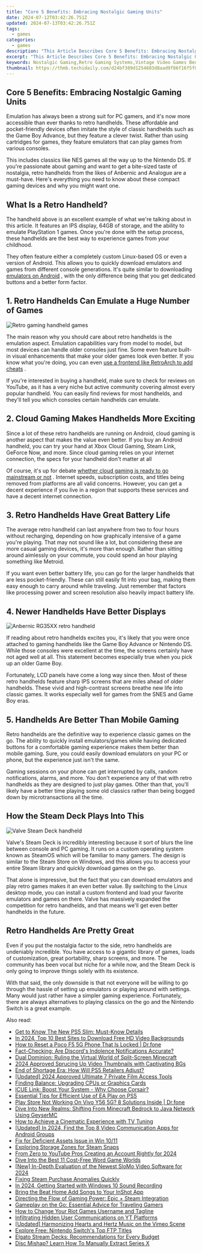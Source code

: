 ```yaml
---
title: "Core 5 Benefits: Embracing Nostalgic Gaming Units"
date: 2024-07-12T03:42:26.751Z
updated: 2024-07-13T03:42:26.751Z
tags:
  - games
categories:
  - games
description: "This Article Describes Core 5 Benefits: Embracing Nostalgic Gaming Units"
excerpt: "This Article Describes Core 5 Benefits: Embracing Nostalgic Gaming Units"
keywords: Nostalgic Gaming,Retro Gaming Systems,Vintage Video Games Benefits,Classic Gaming Units Advantages,Embracing Nostalgia in Gaming,Retro Gameplay Experience,Nostalgic Gaming Community Engagement
thumbnail: https://thmb.techidaily.com/d24bf389d1254603d8aad9f86f16f5f0cd9be072e2e5d71e92f6bedcfed5d098.jpg
---
```


## Core 5 Benefits: Embracing Nostalgic Gaming Units

 Emulation has always been a strong suit for PC gamers, and it's now more accessible than ever thanks to retro handhelds. These affordable and pocket-friendly devices often imitate the style of classic handhelds such as the Game Boy Advance, but they feature a clever twist. Rather than using cartridges for games, they feature emulators that can play games from various consoles.

 This includes classics like NES games all the way up to the Nintendo DS. If you're passionate about gaming and want to get a bite-sized taste of nostalgia, retro handhelds from the likes of Anbernic and Analogue are a must-have. Here's everything you need to know about these compact gaming devices and why you might want one.

## What Is a Retro Handheld?

 The handheld above is an excellent example of what we're talking about in this article. It features an IPS display, 64GB of storage, and the ability to emulate PlayStation 1 games. Once you're done with the setup process, these handhelds are the best way to experience games from your childhood.

 They often feature either a completely custom Linux-based OS or even a version of Android. This allows you to quickly download emulators and games from different console generations. It's quite similar to downloading [emulators on Android](https://www.makeuseof.com/tag/best-game-emulators-for-android/) , with the only difference being that you get dedicated buttons and a better form factor.

## 1\. Retro Handhelds Can Emulate a Huge Number of Games
![Retro gaming handheld games](https://static1.makeuseofimages.com/wordpress/wp-content/uploads/2023/07/retro-gaming-handheld-games.jpg)

 The main reason why you should care about retro handhelds is the emulation aspect. Emulation capabilities vary from model to model, but most devices can handle older consoles just fine. Some even feature built-in visual enhancements that make your older games look even better. If you know what you're doing, you can even [use a frontend like RetroArch to add cheats](https://www.makeuseof.com/how-to-use-retroarch-cheat-retro-games/) .

 If you're interested in buying a handheld, make sure to check for reviews on YouTube, as it has a very niche but active community covering almost every popular handheld. You can easily find reviews for most handhelds, and they'll tell you which consoles certain handhelds can emulate.

## 2\. Cloud Gaming Makes Handhelds More Exciting

 Since a lot of these retro handhelds are running on Android, cloud gaming is another aspect that makes the value even better. If you buy an Android handheld, you can try your hand at Xbox Cloud Gaming, Steam Link, GeForce Now, and more. Since cloud gaming relies on your internet connection, the specs for your handheld don't matter at all

 Of course, it's up for debate [whether cloud gaming is ready to go mainstream or not](https://www.makeuseof.com/cloud-gaming-mainstream/) . Internet speeds, subscription costs, and titles being removed from platforms are all valid concerns. However, you can get a decent experience if you live in a region that supports these services and have a decent internet connection.

## 3\. Retro Handhelds Have Great Battery Life

 The average retro handheld can last anywhere from two to four hours without recharging, depending on how graphically intensive of a game you're playing. That may not sound like a lot, but considering these are more casual gaming devices, it's more than enough. Rather than sitting around aimlessly on your commute, you could spend an hour playing something like Metroid.

 If you want even better battery life, you can go for the larger handhelds that are less pocket-friendly. These can still easily fit into your bag, making them easy enough to carry around while traveling. Just remember that factors like processing power and screen resolution also heavily impact battery life.

## 4\. Newer Handhelds Have Better Displays
![Anbernic RG35XX retro handheld](https://static1.makeuseofimages.com/wordpress/wp-content/uploads/2023/07/anbernic-rg35xx-retro-handheld.jpg)

 If reading about retro handhelds excites you, it's likely that you were once attached to gaming handhelds like the Game Boy Advance or Nintendo DS. While those consoles were excellent at the time, the screens certainly have not aged well at all. This statement becomes especially true when you pick up an older Game Boy.

 Fortunately, LCD panels have come a long way since then. Most of these retro handhelds feature sharp IPS screens that are miles ahead of older handhelds. These vivid and high-contrast screens breathe new life into classic games. It works especially well for games from the SNES and Game Boy eras.

## 5\. Handhelds Are Better Than Mobile Gaming

 Retro handhelds are the definitive way to experience classic games on the go. The ability to quickly install emulators/games while having dedicated buttons for a comfortable gaming experience makes them better than mobile gaming. Sure, you could easily download emulators on your PC or phone, but the experience just isn't the same.

 Gaming sessions on your phone can get interrupted by calls, random notifications, alarms, and more. You don't experience any of that with retro handhelds as they are designed to just play games. Other than that, you'll likely have a better time playing some old classics rather than being bogged down by microtransactions all the time.

## How the Steam Deck Plays Into This
![Valve Steam Deck handheld](https://static1.makeuseofimages.com/wordpress/wp-content/uploads/2023/07/valve-steam-deck-handheld.jpg)

 Valve's Steam Deck is incredibly interesting because it sort of blurs the line between console and PC gaming. It runs on a custom operating system known as SteamOS which will be familiar to many gamers. The design is similar to the Steam Store on Windows, and this allows you to access your entire Steam library and quickly download games on the go.

 That alone is impressive, but the fact that you can download emulators and play retro games makes it an even better value. By switching to the Linux desktop mode, you can install a custom frontend and load your favorite emulators and games on there. Valve has massively expanded the competition for retro handhelds, and that means we'll get even better handhelds in the future.

## Retro Handhelds Are Pretty Great

 Even if you put the nostalgia factor to the side, retro handhelds are undeniably incredible. You have access to a gigantic library of games, loads of customization, great portability, sharp screens, and more. The community has been vocal but niche for a while now, and the Steam Deck is only going to improve things solely with its existence.

 With that said, the only downside is that not everyone will be willing to go through the hassle of setting up emulators or playing around with settings. Many would just rather have a simpler gaming experience. Fortunately, there are always alternatives to playing classics on the go and the Nintendo Switch is a great example.


<ins class="adsbygoogle"
     style="display:block"
     data-ad-format="autorelaxed"
     data-ad-client="ca-pub-7571918770474297"
     data-ad-slot="1223367746"></ins>



<ins class="adsbygoogle"
     style="display:block"
     data-ad-client="ca-pub-7571918770474297"
     data-ad-slot="8358498916"
     data-ad-format="auto"
     data-full-width-responsive="true"></ins>



<span class="atpl-alsoreadstyle">Also read:</span>
<div><ul>
<li><a href="https://games-able.techidaily.com/get-to-know-the-new-ps5-slim-must-know-details/"><u>Get to Know The New PS5 Slim: Must-Know Details</u></a></li>
<li><a href="https://audio-shaping.techidaily.com/in-2024-top-10-best-sites-to-download-free-hd-video-backgrounds/"><u>In 2024, Top 10 Best Sites to Download Free HD Video Backgrounds</u></a></li>
<li><a href="https://techidaily.com/how-to-reset-a-poco-f5-5g-phone-that-is-locked-drfone-by-drfone-reset-android-reset-android/"><u>How to Reset a Poco F5 5G Phone That Is Locked | Dr.fone</u></a></li>
<li><a href="https://games-able.techidaily.com/fact-checking-are-discords-indolence-notifications-accurate/"><u>Fact-Checking: Are Discord's Indolence Notifications Accurate?</u></a></li>
<li><a href="https://games-able.techidaily.com/dual-dominion-ruling-the-virtual-world-of-split-screen-minecraft/"><u>Dual Dominion: Ruling the Virtual World of Split-Screen Minecraft</u></a></li>
<li><a href="https://youtube-help.techidaily.com/2024-approved-sprucing-up-video-thumbnails-with-captivating-bgs/"><u>2024 Approved  Sprucing Up Video Thumbnails with Captivating BGs</u></a></li>
<li><a href="https://games-able.techidaily.com/end-of-shortage-era-how-will-ps5-retailers-adjust/"><u>End of Shortage Era: How Will PS5 Retailers Adjust?</u></a></li>
<li><a href="https://facebook-video-files.techidaily.com/updated-2024-approved-ultimate-7-private-film-access-tools/"><u>[Updated] 2024 Approved  Ultimate 7 Private Film Access Tools</u></a></li>
<li><a href="https://games-able.techidaily.com/finding-balance-upgrading-cpus-or-graphics-cards/"><u>Finding Balance: Upgrading CPUs or Graphics Cards</u></a></li>
<li><a href="https://games-able.techidaily.com/icue-link-boost-your-system-why-choose-corsair/"><u>ICUE Link: Boost Your System - Why Choose Corsair?</u></a></li>
<li><a href="https://games-able.techidaily.com/essential-tips-for-efficient-use-of-ea-play-on-ps5/"><u>Essential Tips for Efficient Use of EA Play on PS5</u></a></li>
<li><a href="https://fix-guide.techidaily.com/play-store-not-working-on-vivo-y56-5g-8-solutions-inside-drfone-by-drfone-fix-android-problems-fix-android-problems/"><u>Play Store Not Working On Vivo Y56 5G? 8 Solutions Inside | Dr.fone</u></a></li>
<li><a href="https://games-able.techidaily.com/dive-into-new-realms-shifting-from-minecraft-bedrock-to-java-network-using-geysermc/"><u>Dive Into New Realms: Shifting From Minecraft Bedrock to Java Network Using GeyserMC</u></a></li>
<li><a href="https://games-able.techidaily.com/how-to-achieve-a-cinematic-experience-with-tv-tuning/"><u>How to Achieve a Cinematic Experience with TV Tuning</u></a></li>
<li><a href="https://screen-recording.techidaily.com/updated-in-2024-find-the-top-8-video-communication-apps-for-android-groups/"><u>[Updated] In 2024, Find the Top 8 Video Communication Apps for Android Groups</u></a></li>
<li><a href="https://games-able.techidaily.com/fix-for-deficient-assets-issue-in-win-1011/"><u>Fix for Deficient Assets Issue in Win 10/11</u></a></li>
<li><a href="https://games-able.techidaily.com/exploring-storage-zones-for-steam-snaps/"><u>Exploring Storage Zones for Steam Snaps</u></a></li>
<li><a href="https://youtube-help.techidaily.com/from-zero-to-youtube-pros-creating-an-account-rightly-for-2024/"><u>From Zero to YouTube Pros  Creating an Account Rightly for 2024</u></a></li>
<li><a href="https://games-able.techidaily.com/dive-into-the-best-11-cost-free-word-game-worlds/"><u>Dive Into the Best 11 Cost-Free Word Game Worlds</u></a></li>
<li><a href="https://vp-tips.techidaily.com/new-in-depth-evaluation-of-the-newest-slomo-video-software-for-2024/"><u>[New] In-Depth Evaluation of the Newest SloMo Video Software for 2024</u></a></li>
<li><a href="https://games-able.techidaily.com/fixing-steam-purchase-anomalies-quickly/"><u>Fixing Steam Purchase Anomalies Quickly</u></a></li>
<li><a href="https://some-knowledge.techidaily.com/in-2024-getting-started-with-windows-10-sound-recording/"><u>In 2024, Getting Started with Windows 10 Sound Recording</u></a></li>
<li><a href="https://extra-tips.techidaily.com/bring-the-beat-home-add-songs-to-your-inshot-app/"><u>Bring the Beat Home  Add Songs to Your InShot App</u></a></li>
<li><a href="https://games-able.techidaily.com/directing-the-flow-of-gaming-power-epic-plus-steam-integration/"><u>Directing the Flow of Gaming Power: Epic + Steam Integration</u></a></li>
<li><a href="https://games-able.techidaily.com/gameplay-on-the-go-essential-advice-for-traveling-gamers/"><u>Gameplay on the Go: Essential Advice for Traveling Gamers</u></a></li>
<li><a href="https://games-able.techidaily.com/how-to-change-your-riot-games-username-and-tagline/"><u>How to Change Your Riot Games Username and Tagline</u></a></li>
<li><a href="https://extra-resources.techidaily.com/infiltrating-hidden-user-communications-on-yt-platforms/"><u>Infiltrating Hidden User Communications on YT Platforms</u></a></li>
<li><a href="https://vimeo-videos.techidaily.com/updated-harmonizing-hearts-and-hertz-music-on-the-vimeo-scene/"><u>[Updated] Harmonizing Hearts and Hertz  Music on the Vimeo Scene</u></a></li>
<li><a href="https://games-able.techidaily.com/explore-free-nintendo-switchs-top-ftp-titles/"><u>Explore Free: Nintendo Switch's Top FTP Titles</u></a></li>
<li><a href="https://games-able.techidaily.com/elgato-stream-decks-recommendations-for-every-budget/"><u>Elgato Stream Decks: Recommendations for Every Budget</u></a></li>
<li><a href="https://games-able.techidaily.com/disc-mishap-learn-how-to-manually-extract-series-x/"><u>Disc Mishap? Learn How To Manually Extract Series X</u></a></li>
</ul></div>
